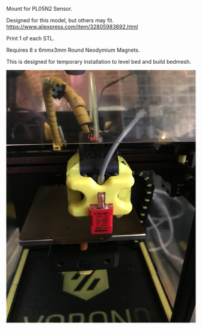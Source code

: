 Mount for PL05N2 Sensor.

Designed for this model, but others may fit. https://www.aliexpress.com/item/32805983692.html

Print 1 of each STL.

Requires 8 x 6mmx3mm Round Neodymium Magnets.

This is designed for temporary installation to level bed and build bedmesh.

<img src="./probe.jpg">
